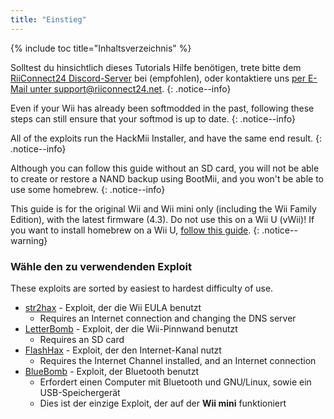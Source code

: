 ```yaml
---
title: "Einstieg"
---
```


{% include toc title="Inhaltsverzeichnis" %}

Solltest du hinsichtlich dieses Tutorials Hilfe benötigen, trete bitte dem [RiiConnect24 Discord-Server](https://discord.gg/rc24) bei (empfohlen), oder kontaktiere uns [per E-Mail unter support@riiconnect24.net](mailto:support@riiconnect24.net).
{: .notice--info}

Even if your Wii has already been softmodded in the past, following these steps can still ensure that your softmod is up to date.
{: .notice--info}

All of the exploits run the HackMii Installer, and have the same end result.
{: .notice--info}

Although you can follow this guide without an SD card, you will not be able to create or restore a NAND backup using BootMii, and you won't be able to use some homebrew.
{: .notice--info}

This guide is for the original Wii and Wii mini only (including the Wii Family Edition), with the latest firmware (4.3). Do not use this on a Wii U (vWii)! If you want to install homebrew on a Wii U, [follow this guide](https://wiiu.hacks.guide).
{: .notice--warning}

### Wähle den zu verwendenden Exploit

These exploits are sorted by easiest to hardest difficulty of use.

- [str2hax](str2hax) - Exploit, der die Wii EULA benutzt
    * Requires an Internet connection and changing the DNS server
- [LetterBomb](letterbomb) - Exploit, der die Wii-Pinnwand benutzt
    * Requires an SD card
- [FlashHax](flashhax) - Exploit, der den Internet-Kanal nutzt
    * Requires the Internet Channel installed, and an Internet connection
- [BlueBomb](bluebomb) - Exploit, der Bluetooth benutzt
    * Erfordert einen Computer mit Bluetooth und GNU/Linux, sowie ein USB-Speichergerät
    * Dies ist der einzige Exploit, der auf der **Wii mini** funktioniert
